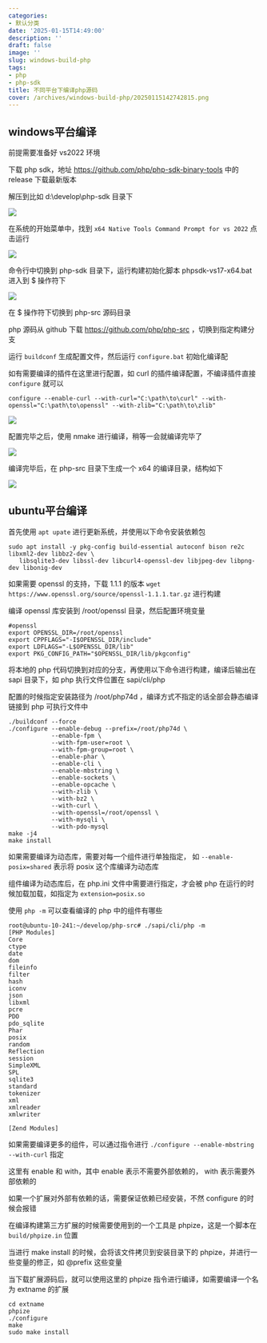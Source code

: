 ```yaml
---
categories:
- 默认分类
date: '2025-01-15T14:49:00'
description: ''
draft: false
image: ''
slug: windows-build-php
tags:
- php
- php-sdk
title: 不同平台下编译php源码
cover: /archives/windows-build-php/20250115142742815.png
---
```


## windows平台编译

前提需要准备好 vs2022 环境

下载 php sdk，地址 https://github.com/php/php-sdk-binary-tools 中的 release 下载最新版本

解压到比如 d:\develop\php-sdk 目录下 

![](/archives/windows-build-php/20250115142742815.png)

在系统的开始菜单中，找到 `x64 Native Tools Command Prompt for vs 2022` 点击运行

![](/archives/windows-build-php/20250115093957566.png) 

命令行中切换到 php-sdk 目录下，运行构建初始化脚本 phpsdk-vs17-x64.bat 进入到 $ 操作符下 

![](/archives/windows-build-php/20250115142945748.png)

在 $ 操作符下切换到 php-src 源码目录

php 源码从 github 下载 https://github.com/php/php-src ，切换到指定构建分支

运行 `buildconf` 生成配置文件，然后运行 `configure.bat` 初始化编译配

如有需要编译的插件在这里进行配置，如 curl 的插件编译配置，不编译插件直接 `configure` 就可以

```
configure --enable-curl --with-curl="C:\path\to\curl" --with-openssl="C:\path\to\openssl" --with-zlib="C:\path\to\zlib"
```

![](/archives/windows-build-php/20250115143840510.png)

配置完毕之后，使用 nmake 进行编译，稍等一会就编译完毕了

![](/archives/windows-build-php/20250115144632241.png)

编译完毕后，在 php-src 目录下生成一个 x64 的编译目录，结构如下

![](/archives/windows-build-php/20250115144026726.png)


## ubuntu平台编译

首先使用 `apt upate` 进行更新系统，并使用以下命令安装依赖包

```shell
sudo apt install -y pkg-config build-essential autoconf bison re2c libxml2-dev libbz2-dev \
   libsqlite3-dev libssl-dev libcurl4-openssl-dev libjpeg-dev libpng-dev libonig-dev
```

如果需要 openssl 的支持，下载 1.1.1 的版本 `wget https://www.openssl.org/source/openssl-1.1.1.tar.gz` 进行构建

编译 openssl 库安装到 /root/openssl 目录，然后配置环境变量

```shell
#openssl
export OPENSSL_DIR=/root/openssl
export CPPFLAGS="-I$OPENSSL_DIR/include"
export LDFLAGS="-L$OPENSSL_DIR/lib"
export PKG_CONFIG_PATH="$OPENSSL_DIR/lib/pkgconfig"
```

将本地的 php 代码切换到对应的分支，再使用以下命令进行构建，编译后输出在 sapi 目录下，如 php 执行文件位置在 sapi/cli/php 

配置的时候指定安装路径为 /root/php74d ，编译方式不指定的话全部会静态编译链接到 php 可执行文件中

```shell
./buildconf --force
./configure --enable-debug --prefix=/root/php74d \
            --enable-fpm \
            --with-fpm-user=root \
            --with-fpm-group=root \
            --enable-phar \
            --enable-cli \
            --enable-mbstring \
            --enable-sockets \
            --enable-opcache \
            --with-zlib \
            --with-bz2 \
            --with-curl \
            --with-openssl=/root/openssl \
            --with-mysqli \
            --with-pdo-mysql
make -j4
make install
```

如果需要编译为动态库，需要对每一个组件进行单独指定， 如 `--enable-posix=shared` 表示将 posix 这个库编译为动态库

组件编译为动态库后，在 php.ini 文件中需要进行指定，才会被 php 在运行的时候加载加载，如指定为 `extension=posix.so`

使用 `php -m` 可以查看编译的 php 中的组件有哪些 

```shell
root@ubuntu-10-241:~/develop/php-src# ./sapi/cli/php -m 
[PHP Modules]
Core
ctype
date
dom
fileinfo
filter
hash
iconv
json
libxml
pcre
PDO
pdo_sqlite
Phar
posix
random
Reflection
session
SimpleXML
SPL
sqlite3
standard
tokenizer
xml
xmlreader
xmlwriter

[Zend Modules]
```

如果需要编译更多的组件，可以通过指令进行 `./configure --enable-mbstring --with-curl` 指定

这里有 enable 和 with，其中 enable 表示不需要外部依赖的， with 表示需要外部依赖的 

如果一个扩展对外部有依赖的话，需要保证依赖已经安装，不然 configure 的时候会报错

在编译构建第三方扩展的时候需要使用到的一个工具是 phpize，这是一个脚本在 `build/phpize.in` 位置

当进行 make install 的时候，会将该文件拷贝到安装目录下的 phpize，并进行一些变量的修正，如 @prefix 这些变量

当下载扩展源码后，就可以使用这里的 phpize 指令进行编译，如需要编译一个名为 extname 的扩展

```shell
cd extname
phpize
./configure
make
sudo make install
```
